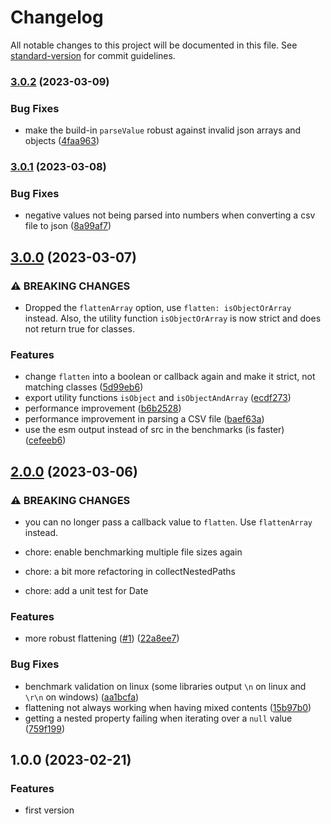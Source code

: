# Changelog

All notable changes to this project will be documented in this file. See [standard-version](https://github.com/conventional-changelog/standard-version) for commit guidelines.

### [3.0.2](https://github.com/josdejong/csv42/compare/v3.0.1...v3.0.2) (2023-03-09)


### Bug Fixes

* make the build-in `parseValue` robust against invalid json arrays and objects ([4faa963](https://github.com/josdejong/csv42/commit/4faa9633ec9048abefbd460c8af5c8ccbbb5b0d7))

### [3.0.1](https://github.com/josdejong/csv42/compare/v3.0.0...v3.0.1) (2023-03-08)


### Bug Fixes

* negative values not being parsed into numbers when converting a csv file to json ([8a99af7](https://github.com/josdejong/csv42/commit/8a99af7ab34368cb3eb7ae0b09f1026e844562bc))

## [3.0.0](https://github.com/josdejong/csv42/compare/v2.0.0...v3.0.0) (2023-03-07)


### ⚠ BREAKING CHANGES

* Dropped the `flattenArray` option, use `flatten: isObjectOrArray` instead.
Also, the utility function `isObjectOrArray` is now strict and does not return true for classes.

### Features

* change `flatten` into a boolean or callback again and make it strict, not matching classes ([5d99eb6](https://github.com/josdejong/csv42/commit/5d99eb6e6b4f9f1627ff7763e67f6447fe0d05f0))
* export utility functions `isObject` and `isObjectAndArray` ([ecdf273](https://github.com/josdejong/csv42/commit/ecdf273065a7f7f2f1d947e776b6a33dd1a448f2))
* performance improvement ([b6b2528](https://github.com/josdejong/csv42/commit/b6b2528083cb01e3ca53c16bc1cefd743f158d8e))
* performance improvement in parsing a CSV file ([baef63a](https://github.com/josdejong/csv42/commit/baef63aea2482b9dbcd609fa41b6695ad12a685b))
* use the esm output instead of src in the benchmarks (is faster) ([cefeeb6](https://github.com/josdejong/csv42/commit/cefeeb6fa2c92962b426d6ee43263f5b70db349a))

## [2.0.0](https://github.com/josdejong/csv42/compare/v1.0.0...v2.0.0) (2023-03-06)


### ⚠ BREAKING CHANGES

* you can no longer pass a callback value to `flatten`. Use `flattenArray` instead.

* chore: enable benchmarking multiple file sizes again

* chore: a bit more refactoring in collectNestedPaths

* chore: add a unit test for Date

### Features

* more robust flattening ([#1](https://github.com/josdejong/csv42/issues/1)) ([22a8ee7](https://github.com/josdejong/csv42/commit/22a8ee7ca27970a9e95efead29efe9dcda6b96d8))


### Bug Fixes

* benchmark validation on linux (some libraries output `\n` on linux and `\r\n` on windows) ([aa1bcfa](https://github.com/josdejong/csv42/commit/aa1bcfad682ff0f0d25543fac066c4d67165d56b))
* flattening not always working when having mixed contents ([15b97b0](https://github.com/josdejong/csv42/commit/15b97b005fb974ce60609ba174e2ac7b22f28410))
* getting a nested property failing when iterating over a `null` value ([759f199](https://github.com/josdejong/csv42/commit/759f1996037f5f804160877c98fe8774ce3daee3))

## 1.0.0 (2023-02-21)


### Features

* first version
